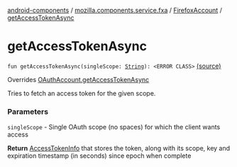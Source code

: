 [android-components](../../index.md) / [mozilla.components.service.fxa](../index.md) / [FirefoxAccount](index.md) / [getAccessTokenAsync](./get-access-token-async.md)

# getAccessTokenAsync

`fun getAccessTokenAsync(singleScope: `[`String`](https://kotlinlang.org/api/latest/jvm/stdlib/kotlin/-string/index.html)`): <ERROR CLASS>` [(source)](https://github.com/mozilla-mobile/android-components/blob/master/components/service/firefox-accounts/src/main/java/mozilla/components/service/fxa/FirefoxAccount.kt#L200)

Overrides [OAuthAccount.getAccessTokenAsync](../../mozilla.components.concept.sync/-o-auth-account/get-access-token-async.md)

Tries to fetch an access token for the given scope.

### Parameters

`singleScope` - Single OAuth scope (no spaces) for which the client wants access

**Return**
[AccessTokenInfo](../../mozilla.components.concept.sync/-access-token-info/index.md) that stores the token, along with its scope, key and
    expiration timestamp (in seconds) since epoch when complete

